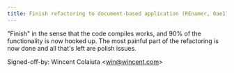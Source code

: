 ```yaml
---
title: Finish refactoring to document-based application (REnamer, 0ae1721)
---
```


"Finish" in the sense that the code compiles works, and 90% of the functionality is now hooked up. The most painful part of the refactoring is now done and all that's left are polish issues.

Signed-off-by: Wincent Colaiuta &lt;win@wincent.com&gt;
